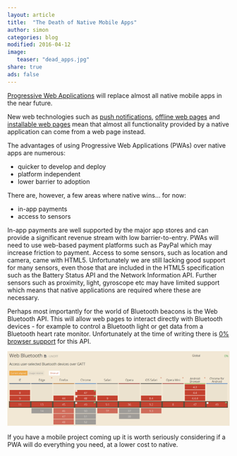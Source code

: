 ```yaml
---
layout: article
title:  "The Death of Native Mobile Apps"
author: simon
categories: blog
modified: 2016-04-12
image:
   teaser: "dead_apps.jpg"
share: true
ads: false
---
```


[Progressive Web Applications](https://developers.google.com/web/progressive-web-apps?hl=en) will replace almost all native mobile apps in the near future.

New web technologies such as [push notifications](https://developers.google.com/web/updates/2015/03/push-notifications-on-the-open-web?hl=en), [offline web pages](https://github.com/slightlyoff/ServiceWorker/blob/master/explainer.md) and [installable web pages](https://developers.google.com/web/updates/2014/11/Support-for-installable-web-apps-with-webapp-manifest-in-chrome-38-for-Android?hl=en) mean that almost all functionality provided by a native application can come from a web page instead.

The advantages of using Progressive Web Applications (PWAs) over native apps are numerous:

 * quicker to develop and deploy
 * platform independent
 * lower barrier to adoption

There are, however, a few areas where native wins... for now:

 * in-app payments
 * access to sensors

In-app payments are well supported by the major app stores and can provide a significant revenue stream with low barrier-to-entry. PWAs will need to use web-based payment platforms such as PayPal which may increase friction to payment.
Access to some sensors, such as location and camera, came with HTML5. Unfortunately we are still lacking good support for many sensors, even those that are included in the HTML5 specification such as the Battery Status API and the Network Information API. Further sensors such as proximity, light, gyroscope etc may have limited support which means that native applications are required where these are necessary.

Perhaps most importantly for the world of Bluetooth beacons is the Web Bluetooth API. This will allow web pages to interact directly with Bluetooth devices - for example to control a Bluetooth light or get data from a Bluetooth heart rate monitor. Unfortunately at the time of writing there is [0% browser support](http://caniuse.com/#feat=web-bluetooth) for this API.

![CanIUse.com Web Bluetooth](/images/webbluetooth.png)

If you have a mobile project coming up it is worth seriously considering if a PWA will do everything you need, at a lower cost to native.	

